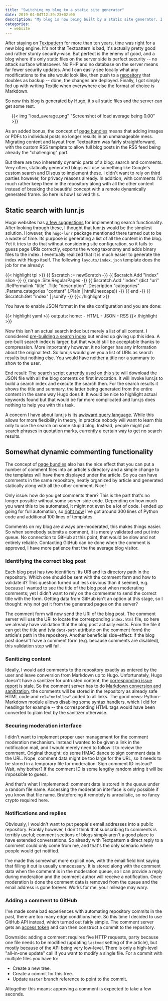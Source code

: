 ```yaml
---
title: "Switching my blog to a static site generator"
date: 2019-04-04T12:39:23+02:00
description: "My blog is now being built by a static site generator. I explain how I kept search and comments functionality without relying on third parties."
categories:
  - website
---
```


After staying on [Textpattern](https://textpattern.com/) for more than ten years, time was right for a new blog engine. It's not that Textpattern is bad, it's actually pretty good and rather sturdy security-wise. But perfect is the enemy of good, and a blog where it's only static files on the server side is perfect security -- no attack surface whatsoever. No PHP and no database on the server means far fewer security updates. And I can easily see locally what any modifications to the site would look like, then push to a [repository](https://github.com/palant/palant.de) that doubles as backup -- done, the changes are deployed. Finally, I got simply fed up with writing Textile when everywhere else the format of choice is Markdown.

So now this blog is generated by [Hugo](https://gohugo.io/), it's all static files and the server can get some rest.

<p style="margin-left: 20px; margin-right: 20px;">{{< img "load_average.png" "Screenshot of load average being 0.00" >}}</p>

As an added bonus, the concept of [page bundles](https://gohugo.io/content-management/page-bundles/) means that adding images or PDFs to individual posts no longer results in an unmanageable mess. Migrating content and layout from Textpattern was fairly straightforward, with the custom RSS template to allow full blog posts in the RSS feed being already the "challenging" part.

But there are two inherently dynamic parts of a blog: search and comments. Very often, statically generated blogs will use something like Google's custom search and Disqus to implement these. I didn't want to rely on third parties however, for privacy reasons already. In addition, with comments I'd much rather keep them in the repository along with all the other content instead of breaking the beautiful concept with a remote dynamically generated frame. So here is how I solved this.

## Static search with lunr.js

Hugo websites has [a few suggestions](https://gohugo.io/tools/search/) for implementing search functionality. After looking through these, I thought that lunr.js would be the simplest solution. However, the `hugo-lunr` package mentioned there turned out to be a waste of time. Its purpose is generating a list of all the content in the blog. Yet it tries to do that without considering site configuration, so it fails to guess page URIs correctly, exports the wrong taxonomy and adds binary files to the index. I eventually realized that it is much easier to generate the index with Hugo itself. The following `layouts/index.json` template does the job for me already:

{{< highlight tpl >}}
{{ $scratch := newScratch -}}
{{ $scratch.Add "index" slice -}}
{{ range .Site.RegularPages -}}
  {{ $scratch.Add "index" (dict "uri" .RelPermalink
                                "title" .Title
                                "description" .Description
                                "categories" .Params.categories
                                "content" (.Plain | htmlUnescape)) -}}
{{ end -}}
{{ $scratch.Get "index" | jsonify -}}
{{< /highlight >}}

You have to enable JSON format in the site configuration and you are done:

{{< highlight yaml >}}
outputs:
  home:
    - HTML
    - JSON
    - RSS
{{< /highlight >}}

Now this isn't an actual search index but merely a list of all content. I considered [pre-building a search index](https://lunrjs.com/guides/index_prebuilding.html) but ended up giving up this idea. A pre-built search index is larger, but that would still be acceptable thanks to compression. More importantly however, it no longer has any information about the original text. So lunr.js would give you a list of URIs as search results but nothing else. You would have neither a title nor a summary to show to the user.

End result: [The search script currently used on this site](https://github.com/palant/palant.de/blob/63b4c8181757983be7fed7cb7a826bb753551a82/static/js/lunr-init.js) will download the JSON file with all the blog contents on first invocation. It will invoke lunr.js to build a search index and execute the search then. For the search results it shows the title and summary, the latter being generated from the entire content in the same way Hugo does it. It would be nice to highlight actual keywords found but that would be far more complicated and lunr.js does nothing to help you with this task.

A concern I have about lunr.js is its [awkward query language](https://lunrjs.com/guides/searching.html). While this allows for more flexibility in theory, in practice nobody will want to learn this only to use the search on some stupid blog. Instead, people might put search phrases in quotation marks, currently a certain way to get no search results.

## Somewhat dynamic commenting functionality

The concept of [page bundles](https://gohugo.io/content-management/page-bundles/) also has the nice effect that you can put a number of comment files into an article's directory and a simple change to the templates will have them displayed under the article. So you can have comments in the same repository, neatly organized by article and generated statically along with all the other comment. Nice!

Only issue: how do you get comments there? This is the part that's no longer possible without some server-side code. Depending on how much you want this to be automated, it might not even be a lot of code. I ended up going for full automation, so [right now](https://github.com/palant/palant.de_commentserver) I've got around 300 lines of Python code and additional 100 lines of templates.

Comments on my blog are always pre-moderated, this makes things easier. So when somebody submits a comment, it is merely validated and put into queue. No connection to GitHub at this point, that would be slow and not entirely reliable. Contacting GitHub can be done when the comment is approved, I have more patience that the the average blog visitor.

### Identifying the correct blog post

Each blog post has two identifiers: its URI and its directory path in the repository. Which one should be sent with the comment form and how to validate it? This question turned out less obvious than it seemed, e.g. because I wanted to see the title of the blog post when moderating comments; yet I didn't want to rely on the commenter to send the correct title with the form. Getting data from GitHub isn't an option at this stage, so I thought: why not get it from the generated pages on the server?

The comment form will now send the URI of the blog post. The comment server will use the URI to locate the corresponding `index.html` file, so here we already have validation that the blog post actually exists. From the file it can get the title and (via `data-path` attribute on the comment form) the article's path in the repository. Another beneficial side-effect: if the blog post doesn't have a comment form (e.g. because comments are disabled), this validation step will fail.

### Sanitizing content

Ideally, I would add comments to the repository exactly as entered by the user and leave conversion from Markdown up to Hugo. Unfortunately, Hugo doesn't have a sanitizer for untrusted content, the [corresponding issue report](https://github.com/gohugoio/hugo/issues/1457) is stale. So the comment server has to do [Markdown conversion and sanitization](https://github.com/palant/palant.de_commentserver/blob/ef950d053156294dbd21883a01c4121fd28d4800/format.py), the comments will be stored in the repository as already safe HTML code and `rel="nofollow"` added to all links. The good news: Python-Markdown module allows disabling some syntax handlers, which I did for headings for example -- the corresponding HTML tags would have been converted to plain text by the sanitizer otherwise.

### Securing moderation interface

I didn't want to implement proper user management for the comment moderation mechanism. Instead I wanted to be given a link in the notification mail, and I would merely need to follow it to review the comment. Original thought: do some HMAC dance to sign comment data in the URL. Nope, comment data might be too large for the URL, so it needs to be stored in a temporary file for moderation. Sign comment ID instead? Wait, why bother? If the comment ID is some lengthy random string it will be impossible to guess.

And that's what I implemented: comment data is stored in the queue under a random file name. Accessing the moderation interface is only possible if you know that file name. Bruteforcing it remotely is unrealistic, so no fancy crypto required here.

### Notifications and replies

Obviously, I wouldn't want to put people's email addresses into a public repository. Frankly however, I don't think that subscribing to comments is terribly useful; comment sections of blogs simply aren't a good place to have extended conversations. So already with Textpattern a direct reply to a comment could only come from me, and that's the only scenario where people would get notified.

I've made this somewhat more explicit now, with the email field hint saying that filling it out is usually unnecessary. It is stored along with the comment data when the comment is in the moderation queue, so I can provide a reply during moderation and the comment author will receive a notification. Once moderation is done the comment data is removed from the queue and the email address is gone forever. Works for me, your mileage may wary.

### Adding a comment to GitHub

I've made some bad experiences with automating repository commits in the past, there are too many edge conditions here. So this time I decided to use GitHub API instead, which turned out fairly simple. The comment server gets an [access token](https://github.com/settings/tokens) and can then construct a commit to the repository.

Downside: adding a comment requires five HTTP requests, party because one file needs to be modified (updating `lastmod` setting of the article), but mostly because of the API being very low-level. There is only a high-level "all-in-one update" call if you want to modify a single file. For a commit with multiple files you have to:

* Create a new tree.
* Create a commit for this tree.
* Update `master` branch reference to point to the commit.

Altogether this means: approving a comment is expected to take a few seconds.
